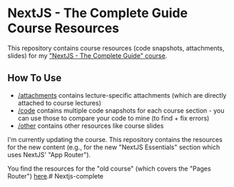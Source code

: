 # NextJS - The Complete Guide Course Resources

This repository contains course resources (code snapshots, attachments, slides) for my ["NextJS - The Complete Guide" course](https://acad.link/nextjs).

## How To Use

- [/attachments](/attachments/) contains lecture-specific attachments (which are directly attached to course lectures)
- [/code](/code/) contains multiple code snapshots for each course section - you can use those to compare your code to mine (to find + fix errors)
- [/other](/other/) contains other resources like course slides

I'm currently updating the course. This repository contains the resources for the new content (e.g., for the new "NextJS Essentials" section which uses NextJS' "App Router").

You find the resources for the "old course" (which covers the "Pages Router") [here](https://github.com/mschwarzmueller/nextjs-course-code).#   N e x t j s - c o m p l e t e  
 